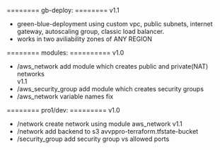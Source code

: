 
======== gb-deploy: ========
 v1.1
 - green-blue-deployment using custom vpc, public subnets, internet gateway, autoscaling group, classic load balancer.
 - works in two aviliability zones of ANY REGION

======== modules: ==========
 v1.0
 - /aws_network        add module which creates public and private(NAT) networks  
 v1.1
 - /aws_security_group add module which creates security groups
 - /aws_network        variable names fix

======== pro1/dev: =========
 v1.0
 - /network            create network using module aws_network
 v1.1
 - /network            add backend to s3  avvppro-terraform.tfstate-bucket
 - /security_group     add security group vs allowed ports
